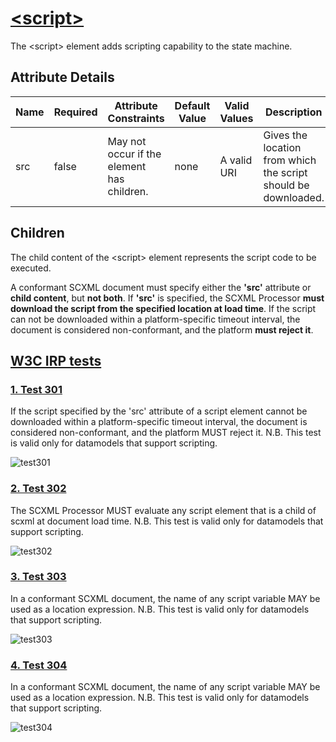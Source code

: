 # [\<script\>](https://www.w3.org/TR/scxml/#script)
The \<script\> element adds scripting capability to the state machine.

## Attribute Details
Name	|Required	|Attribute Constraints	|Default Value	|Valid Values	|Description
---|---|---|---|---|---|
src	|false	|May not occur if the element has children.		|none	|A valid URI	|Gives the location from which the script should be downloaded.

## Children
The child content of the \<script\> element represents the script code to be executed.

A conformant SCXML document must specify either the **'src'** attribute or **child content**, but **not both**. If **'src'** is specified, the SCXML Processor **must download the script from the specified location at load time**. If the script can not be downloaded within a platform-specific timeout interval, the document is considered non-conformant, and the platform **must reject it**.

## [W3C IRP tests](https://www.w3.org/Voice/2013/scxml-irp)

### [1. Test 301](https://www.w3.org/Voice/2013/scxml-irp/301/test301.txml)
If the script specified by the 'src' attribute of a script element cannot be downloaded within a platform-specific timeout interval, the document is considered non-conformant, and the platform MUST reject it. N.B. This test is valid only for datamodels that support scripting.

![test301](https://user-images.githubusercontent.com/18611095/28519596-e2b3a050-7074-11e7-8a63-71ebc17a8976.png)

### [2. Test 302](https://www.w3.org/Voice/2013/scxml-irp/302/test302.txml)
The SCXML Processor MUST evaluate any script element that is a child of scxml at document load time. N.B. This test is valid only for datamodels that support scripting.

![test302](https://user-images.githubusercontent.com/18611095/28519688-4a8b2db0-7075-11e7-8dae-5728c2ae2e4b.png)

### [3. Test 303](https://www.w3.org/Voice/2013/scxml-irp/303/test303.txml)
In a conformant SCXML document, the name of any script variable MAY be used as a location expression. N.B. This test is valid only for datamodels that support scripting.

![test303](https://user-images.githubusercontent.com/18611095/28519890-012d2974-7076-11e7-9bfd-87c84bcb6df5.png)

### [4. Test 304](https://www.w3.org/Voice/2013/scxml-irp/303/test303.txml)
In a conformant SCXML document, the name of any script variable MAY be used as a location expression. N.B. This test is valid only for datamodels that support scripting.

![test304](https://user-images.githubusercontent.com/18611095/28520361-dd4455a8-7077-11e7-8b43-f3e89102ba78.png)

